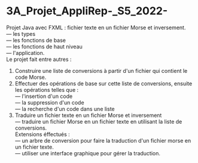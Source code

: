 # 3A_Projet_AppliRep-_S5_2022-

Projet Java avec FXML :
fichier texte en un fichier Morse et inversement. <br>
— les types<br>
— les fonctions de base<br>
— les fonctions de haut niveau<br>
— l'application.<br>
Le projet fait entre autres :<br>
1. Construire une liste de conversions à partir d'un fichier qui contient le code Morse.<br>
2. Effectuer des opérations de base sur cette liste de conversions, ensuite les opérations telles que :<br>
— l'insertion d'un code<br>
— la suppression d'un code<br>
— la recherche d'un code dans une liste<br>
3. Traduire un fichier texte en un fichier Morse et inversement<br>
— traduire un fichier Morse en un fichier texte en utilisant la liste de conversions.<br>
Extensions éffectués :<br>
— un arbre de conversion pour faire la traduction d'un fichier morse en un fichier texte.<br>
— utiliser une interface graphique pour gérer la traduction. <br>
